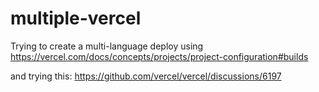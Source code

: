 # multiple-vercel

Trying to create a multi-language deploy using https://vercel.com/docs/concepts/projects/project-configuration#builds

and trying this: https://github.com/vercel/vercel/discussions/6197

